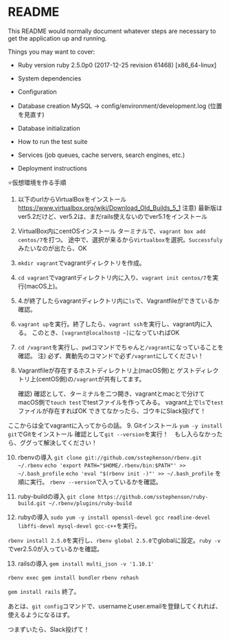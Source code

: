 # README

This README would normally document whatever steps are necessary to get the
application up and running.

Things you may want to cover:

* Ruby version
ruby 2.5.0p0 (2017-12-25 revision 61468) [x86_64-linux]

* System dependencies

* Configuration

* Database creation
MySQL -> config/environment/development.log (位置を見直す)

* Database initialization

* How to run the test suite

* Services (job queues, cache servers, search engines, etc.)

* Deployment instructions

⭐️仮想環境を作る手順

1. 以下のurlからVirtualBoxをインストール
https://www.virtualbox.org/wiki/Download_Old_Builds_5_1
注意) 最新版はver5.2だけど、ver5.2は、まだrails使えないのでver5.1をインストール

2. VirtualBox内にcentOSインストール
ターミナルで、`vagrant box add centos/7`を打つ。
途中で、選択が来るから`Virtualbox`を選択。`Successfuly`みたいなのが出たら、OK

3. `mkdir vagrant`でvagrantディレクトリを作成。

4. `cd vagrant`でvagrantディレクトリ内に入り、`vagrant init centos/7`を実行(macOS上)。

5. 4.が終了したらvagrantディレクトリ内に`ls`で、Vagrantfileができているか確認。

6. `vagrant up`を実行。終了したら、`vagrant ssh`を実行し、vagrant内に入る。
   このとき、`[vagrant@localhost@ ~]`になっていればOK

7. `cd /vagrant`を実行し、`pwd`コマンドでちゃんと`/vagrant`になっていることを確認。
注) 必ず、異動先のコマンドで必ず`/vagrant`にしてください！

8. Vagrantfileが存在するホストディレクトリ上(macOS側)と
   ゲストディレクトリ上(centOS側)の`/vagrant`が共有してます。

   確認) 確認として、ターミナルを二つ開き、vagrantとmacとで分けてmacOS側で`touch test`でtestファイルを作ってみる。
      vagrant上で`ls`で`test`ファイルが存在すればOK
      できてなかったら、ゴウキにSlack投げて！

ここからは全てvagrantに入ってからの話。
9. Gitインストール
  `yum -y install git`でGitをインストール
   確認として`git --version`を実行！　もし入らなかったら、ググって解決してください！

10. rbenvの導入
  `git clone git://github.com/sstephenson/rbenv.git ~/.rbenv`
  `echo 'export PATH="$HOME/.rbenv/bin:$PATH"' >> ~/.bash_profile`
  `echo 'eval "$(rbenv init -)"' >> ~/.bash_profile`
  を順に実行。
  `rbenv --version`で入っているかを確認。

11. ruby-buildの導入
  `git clone https://github.com/sstephenson/ruby-build.git ~/.rbenv/plugins/ruby-build`

12. rubyの導入
  `sudo yum -y install openssl-devel gcc readline-devel libffi-devel mysql-devel gcc-c++`を実行。

  `rbenv install 2.5.0`を実行し、`rbenv global 2.5.0`でglobalに設定。`ruby -v`でver2.5.0が入っているかを確認。

13. railsの導入
  ``
  gem install multi_json -v '1.10.1'
  ``

  ``
  rbenv exec gem install bundler
  ``
  ``
  rbenv rehash
  ``

  ``
  gem install rails
  ``
  終了。

  あとは、`git config`コマンドで、usernameとuser.emailを登録してくれれば、使えるようになるはず。

  つまずいたら、Slack投げて！
